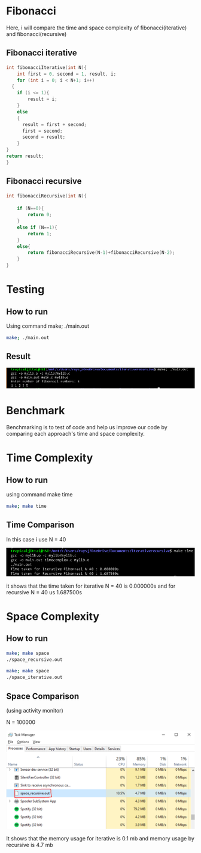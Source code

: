 # Fibonacci

Here, i will compare the time and space complexity of fibonacci(iterative) and fibonacci(recursive)

## Fibonacci iterative

```c
int fibonacciIterative(int N){
    int first = 0, second = 1, result, i;
    for (int i = 0; i < N+1; i++)
  {
    if (i <= 1){
        result = i;
    }
    else
    {
      result = first + second;
      first = second;
      second = result;
    }
}
return result;
}
```

## Fibonacci recursive

```c
int fibonacciRecursive(int N){
    
    if (N==0){
        return 0;
    }
    else if (N==1){
        return 1;
    }
    else{
        return fibonacciRecursive(N-1)+fibonacciRecursive(N-2);
    }
}
```

# Testing

## How to run

Using command make; ./main.out

```bash
make; ./main.out
```

## Result

![Result](images/Result.png)

# Benchmark

Benchmarking is to test of code and help us improve our code by comparing each approach's time and space complexity.

# Time Complexity

## How to run

using command make time

```bash
make; make time
```

## Time Comparison

In this case i use N = 40

![TimeComplx](images/TimeComplex.png)

it shows that the time taken for iterative N = 40 is 0.000000s and for recursive N = 40 us 1.687500s

# Space Complexity

## How to run

```bash
make; make space
./space_recursive.out
```

```bash
make; make space
./space_iterative.out
```

## Space Comparison

(using activity monitor)

N = 100000

![SpaceCmplx](images/spacecomplexRecursive.png)

It shows that the memory usage for iterative is 0.1 mb and memory usage by recursive is 4.7 mb
